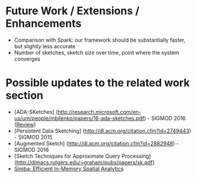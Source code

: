 # Future Work / Extensions / Enhancements
* Comparison with Spark: our framework should be substantially faster, but slightly less accurate
* Number of sketches, sketch size over time, point where the system converges

# Possible updates to the related work section
* [ADA-SKetches] (http://research.microsoft.com/en-us/um/people/mbilenko/papers/16-ada-sketches.pdf) - SIGMOD 2016 ([Review](https://blog.acolyer.org/2016/07/21/time-adaptive-sketches-ada-sketches-for-summarizing-data-streams/))
* [Persistent Data Sketching] (http://dl.acm.org/citation.cfm?id=2749443) - SIGMOD 2015
* [Augmented Sketch] (http://dl.acm.org/citation.cfm?id=2882948) - SIGMOD 2016
* [Sketch Techniques for Approximate Query Processing] (http://dimacs.rutgers.edu/~graham/pubs/papers/sk.pdf)
* [Simba: Efficient In-Memory Spatial Analytics](http://www.cs.utah.edu/~dongx/paper/simba-sigmod.pdf)

